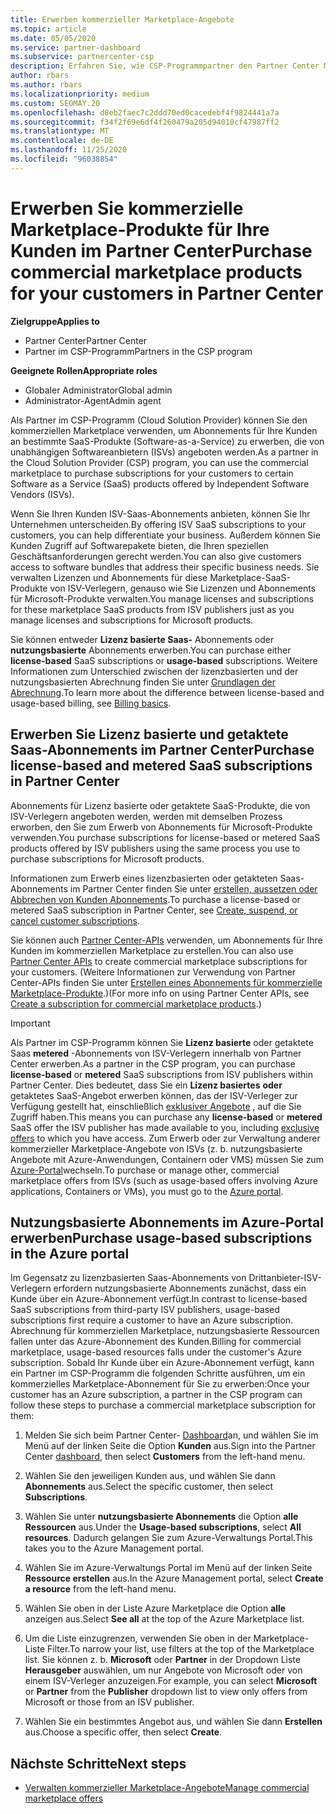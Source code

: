 ```yaml
---
title: Erwerben kommerzieller Marketplace-Angebote
ms.topic: article
ms.date: 05/05/2020
ms.service: partner-dashboard
ms.subservice: partnercenter-csp
description: Erfahren Sie, wie CSP-Programmpartner den Partner Center Marketplace nutzen können, um Kunden Käufe von SaaS-Angeboten von unabhängigen Software Anbietern (ISVs) zu tätigen.
author: rbars
ms.author: rbars
ms.localizationpriority: medium
ms.custom: SEOMAY.20
ms.openlocfilehash: d8eb2faec7c2ddd70ed0cacedebf4f9824441a7a
ms.sourcegitcommit: f34f2f69e6df4f260479a205d94010cf47987ff2
ms.translationtype: MT
ms.contentlocale: de-DE
ms.lasthandoff: 11/25/2020
ms.locfileid: "96038854"
---
```

# <a name="purchase-commercial-marketplace-products-for-your-customers-in-partner-center"></a><span data-ttu-id="e5797-103">Erwerben Sie kommerzielle Marketplace-Produkte für Ihre Kunden im Partner Center</span><span class="sxs-lookup"><span data-stu-id="e5797-103">Purchase commercial marketplace products for your customers in Partner Center</span></span>

<span data-ttu-id="e5797-104">**Zielgruppe**</span><span class="sxs-lookup"><span data-stu-id="e5797-104">**Applies to**</span></span>

- <span data-ttu-id="e5797-105">Partner Center</span><span class="sxs-lookup"><span data-stu-id="e5797-105">Partner Center</span></span>
- <span data-ttu-id="e5797-106">Partner im CSP-Programm</span><span class="sxs-lookup"><span data-stu-id="e5797-106">Partners in the CSP program</span></span>

<span data-ttu-id="e5797-107">**Geeignete Rollen**</span><span class="sxs-lookup"><span data-stu-id="e5797-107">**Appropriate roles**</span></span>

- <span data-ttu-id="e5797-108">Globaler Administrator</span><span class="sxs-lookup"><span data-stu-id="e5797-108">Global admin</span></span>
- <span data-ttu-id="e5797-109">Administrator-Agent</span><span class="sxs-lookup"><span data-stu-id="e5797-109">Admin agent</span></span>

<span data-ttu-id="e5797-110">Als Partner im CSP-Programm (Cloud Solution Provider) können Sie den kommerziellen Marketplace verwenden, um Abonnements für Ihre Kunden an bestimmte SaaS-Produkte (Software-as-a-Service) zu erwerben, die von unabhängigen Softwareanbietern (ISVs) angeboten werden.</span><span class="sxs-lookup"><span data-stu-id="e5797-110">As a partner in the Cloud Solution Provider (CSP) program, you can use the commercial marketplace to purchase subscriptions for your customers to certain Software as a Service (SaaS) products offered by Independent Software Vendors (ISVs).</span></span>

<span data-ttu-id="e5797-111">Wenn Sie Ihren Kunden ISV-Saas-Abonnements anbieten, können Sie Ihr Unternehmen unterscheiden.</span><span class="sxs-lookup"><span data-stu-id="e5797-111">By offering ISV SaaS subscriptions to your customers, you can help differentiate your business.</span></span> <span data-ttu-id="e5797-112">Außerdem können Sie Kunden Zugriff auf Softwarepakete bieten, die Ihren speziellen Geschäftsanforderungen gerecht werden.</span><span class="sxs-lookup"><span data-stu-id="e5797-112">You can also give customers access to software bundles that address their specific business needs.</span></span> <span data-ttu-id="e5797-113">Sie verwalten Lizenzen und Abonnements für diese Marketplace-SaaS-Produkte von ISV-Verlegern, genauso wie Sie Lizenzen und Abonnements für Microsoft-Produkte verwalten.</span><span class="sxs-lookup"><span data-stu-id="e5797-113">You manage licenses and subscriptions for these marketplace SaaS products from ISV publishers just as you manage licenses and subscriptions for Microsoft products.</span></span>

<span data-ttu-id="e5797-114">Sie können entweder **Lizenz basierte Saas-** Abonnements oder **nutzungsbasierte** Abonnements erwerben.</span><span class="sxs-lookup"><span data-stu-id="e5797-114">You can purchase either **license-based** SaaS subscriptions or **usage-based** subscriptions.</span></span> <span data-ttu-id="e5797-115">Weitere Informationen zum Unterschied zwischen der lizenzbasierten und der nutzungsbasierten Abrechnung finden Sie unter [Grundlagen der Abrechnung](billing-basics.md).</span><span class="sxs-lookup"><span data-stu-id="e5797-115">To learn more about the difference between license-based and usage-based billing, see [Billing basics](billing-basics.md).</span></span>

## <a name="purchase-license-based-and-metered-saas-subscriptions-in-partner-center"></a><span data-ttu-id="e5797-116">Erwerben Sie Lizenz basierte und getaktete Saas-Abonnements im Partner Center</span><span class="sxs-lookup"><span data-stu-id="e5797-116">Purchase license-based and metered SaaS subscriptions in Partner Center</span></span>

<span data-ttu-id="e5797-117">Abonnements für Lizenz basierte oder getaktete SaaS-Produkte, die von ISV-Verlegern angeboten werden, werden mit demselben Prozess erworben, den Sie zum Erwerb von Abonnements für Microsoft-Produkte verwenden.</span><span class="sxs-lookup"><span data-stu-id="e5797-117">You purchase subscriptions for license-based or metered SaaS products offered by ISV publishers using the same process you use to purchase subscriptions for Microsoft products.</span></span>

<span data-ttu-id="e5797-118">Informationen zum Erwerb eines lizenzbasierten oder getakteten Saas-Abonnements im Partner Center finden Sie unter [erstellen, aussetzen oder Abbrechen von Kunden Abonnements](create-a-new-subscription.md#create-a-new-subscription).</span><span class="sxs-lookup"><span data-stu-id="e5797-118">To purchase a license-based or metered SaaS subscription in Partner Center, see [Create, suspend, or cancel customer subscriptions](create-a-new-subscription.md#create-a-new-subscription).</span></span>

<span data-ttu-id="e5797-119">Sie können auch [Partner Center-APIs](/partner-center/develop/) verwenden, um Abonnements für Ihre Kunden im kommerziellen Marketplace zu erstellen.</span><span class="sxs-lookup"><span data-stu-id="e5797-119">You can also use [Partner Center APIs](/partner-center/develop/) to create commercial marketplace subscriptions for your customers.</span></span> <span data-ttu-id="e5797-120">(Weitere Informationen zur Verwendung von Partner Center-APIs finden Sie unter [Erstellen eines Abonnements für kommerzielle Marketplace-Produkte](/partner-center/develop/create-subscription-azure-marketplace-products).)</span><span class="sxs-lookup"><span data-stu-id="e5797-120">(For more info on using Partner Center APIs, see [Create a subscription for commercial marketplace products](/partner-center/develop/create-subscription-azure-marketplace-products).)</span></span>

>[!IMPORTANT]
> <span data-ttu-id="e5797-121">Als Partner im CSP-Programm können Sie **Lizenz basierte** oder getaktete Saas **metered** -Abonnements von ISV-Verlegern innerhalb von Partner Center erwerben.</span><span class="sxs-lookup"><span data-stu-id="e5797-121">As a partner in the CSP program, you can purchase **license-based** or **metered** SaaS subscriptions from ISV publishers within Partner Center.</span></span> <span data-ttu-id="e5797-122">Dies bedeutet, dass Sie ein **Lizenz basiertes** **oder** getaktetes SaaS-Angebot erwerben können, das der ISV-Verleger zur Verfügung gestellt hat, einschließlich [exklusiver Angebote](csp-commercial-marketplace-discover.md#learn-about-marketplace-exclusive-offers) , auf die Sie Zugriff haben.</span><span class="sxs-lookup"><span data-stu-id="e5797-122">This means you can purchase any **license-based** or **metered** SaaS offer the ISV publisher has made available to you, including [exclusive offers](csp-commercial-marketplace-discover.md#learn-about-marketplace-exclusive-offers) to which you have access.</span></span> <span data-ttu-id="e5797-123">Zum Erwerb oder zur Verwaltung anderer kommerzieller Marketplace-Angebote von ISVs (z. b. nutzungsbasierte Angebote mit Azure-Anwendungen, Containern oder VMS) müssen Sie zum [Azure-Portal](https://portal.azure.com/)wechseln.</span><span class="sxs-lookup"><span data-stu-id="e5797-123">To purchase or manage other, commercial marketplace offers from ISVs (such as usage-based offers involving Azure applications, Containers or VMs), you must go to the [Azure portal](https://portal.azure.com/).</span></span>

## <a name="purchase-usage-based-subscriptions-in-the-azure-portal"></a><span data-ttu-id="e5797-124">Nutzungsbasierte Abonnements im Azure-Portal erwerben</span><span class="sxs-lookup"><span data-stu-id="e5797-124">Purchase usage-based subscriptions in the Azure portal</span></span>

<span data-ttu-id="e5797-125">Im Gegensatz zu lizenzbasierten Saas-Abonnements von Drittanbieter-ISV-Verlegern erfordern nutzungsbasierte Abonnements zunächst, dass ein Kunde über ein Azure-Abonnement verfügt.</span><span class="sxs-lookup"><span data-stu-id="e5797-125">In contrast to license-based SaaS subscriptions from third-party ISV publishers, usage-based subscriptions first require a customer to have an Azure subscription.</span></span> <span data-ttu-id="e5797-126">Abrechnung für kommerziellen Marketplace, nutzungsbasierte Ressourcen fallen unter das Azure-Abonnement des Kunden.</span><span class="sxs-lookup"><span data-stu-id="e5797-126">Billing for commercial marketplace, usage-based resources falls under the customer's Azure subscription.</span></span> <span data-ttu-id="e5797-127">Sobald Ihr Kunde über ein Azure-Abonnement verfügt, kann ein Partner im CSP-Programm die folgenden Schritte ausführen, um ein kommerzielles Marketplace-Abonnement für Sie zu erwerben:</span><span class="sxs-lookup"><span data-stu-id="e5797-127">Once your customer has an Azure subscription, a partner in the CSP program can follow these steps to purchase a commercial marketplace subscription for them:</span></span>

1. <span data-ttu-id="e5797-128">Melden Sie sich beim Partner Center- [Dashboard](https://partner.microsoft.com/dashboard)an, und wählen Sie im Menü auf der linken Seite die Option **Kunden** aus.</span><span class="sxs-lookup"><span data-stu-id="e5797-128">Sign into the Partner Center [dashboard](https://partner.microsoft.com/dashboard), then select **Customers** from the left-hand menu.</span></span>

2. <span data-ttu-id="e5797-129">Wählen Sie den jeweiligen Kunden aus, und wählen Sie dann **Abonnements** aus.</span><span class="sxs-lookup"><span data-stu-id="e5797-129">Select the specific customer, then select **Subscriptions**.</span></span>  

3. <span data-ttu-id="e5797-130">Wählen Sie unter **nutzungsbasierte Abonnements** die Option **alle Ressourcen** aus.</span><span class="sxs-lookup"><span data-stu-id="e5797-130">Under the **Usage-based subscriptions**, select **All resources**.</span></span> <span data-ttu-id="e5797-131">Dadurch gelangen Sie zum Azure-Verwaltungs Portal.</span><span class="sxs-lookup"><span data-stu-id="e5797-131">This takes you to the Azure Management portal.</span></span>

4. <span data-ttu-id="e5797-132">Wählen Sie im Azure-Verwaltungs Portal im Menü auf der linken Seite **Ressource erstellen** aus.</span><span class="sxs-lookup"><span data-stu-id="e5797-132">In the Azure Management portal, select **Create a resource** from the left-hand menu.</span></span>

5. <span data-ttu-id="e5797-133">Wählen Sie oben in der Liste Azure Marketplace die Option **alle** anzeigen aus.</span><span class="sxs-lookup"><span data-stu-id="e5797-133">Select **See all** at the top of the Azure Marketplace list.</span></span>

6. <span data-ttu-id="e5797-134">Um die Liste einzugrenzen, verwenden Sie oben in der Marketplace-Liste Filter.</span><span class="sxs-lookup"><span data-stu-id="e5797-134">To narrow your list, use filters at the top of the Marketplace list.</span></span> <span data-ttu-id="e5797-135">Sie können z. b. **Microsoft** oder **Partner** in der Dropdown Liste **Herausgeber** auswählen, um nur Angebote von Microsoft oder von einem ISV-Verleger anzuzeigen.</span><span class="sxs-lookup"><span data-stu-id="e5797-135">For example, you can select **Microsoft** or **Partner** from the **Publisher** dropdown list to view only offers from Microsoft or those from an ISV publisher.</span></span>

7. <span data-ttu-id="e5797-136">Wählen Sie ein bestimmtes Angebot aus, und wählen Sie dann **Erstellen** aus.</span><span class="sxs-lookup"><span data-stu-id="e5797-136">Choose a specific offer, then select **Create**.</span></span>

## <a name="next-steps"></a><span data-ttu-id="e5797-137">Nächste Schritte</span><span class="sxs-lookup"><span data-stu-id="e5797-137">Next steps</span></span>

- [<span data-ttu-id="e5797-138">Verwalten kommerzieller Marketplace-Angebote</span><span class="sxs-lookup"><span data-stu-id="e5797-138">Manage commercial marketplace offers</span></span>](csp-commercial-marketplace-purchase.md)